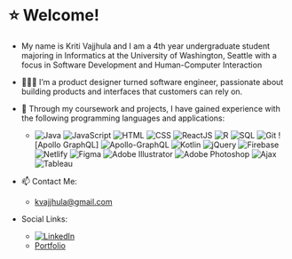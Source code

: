 # ⭐️ Welcome! 

- My name is Kriti Vajjhula and I am a 4th year undergraduate student majoring in Informatics at the University of Washington, Seattle with a focus in Software Development and Human-Computer Interaction
  
- 👩🏽‍💻 I’m a product designer turned software engineer, passionate about building products and interfaces that customers can rely on. 

- 🌱 Through my coursework and projects, I have gained experience with the following programming languages and applications: 
  - ![Java](https://img.shields.io/badge/-Java-red?style=flat&logo=java&logoColor=white) ![JavaScript](https://img.shields.io/badge/-JavaScript-yellow?style=flat&logo=javascript&logoColor=white) ![HTML](https://img.shields.io/badge/-HTML-orange?style=flat&logo=html5&logoColor=white) ![CSS](https://img.shields.io/badge/-CSS-blue?style=flat&logo=css3&logoColor=white) ![ReactJS](https://img.shields.io/badge/-ReactJS-61DAFB?style=flat&logo=react&logoColor=white) ![R](https://img.shields.io/badge/-R-blue?style=flat&logo=r&logoColor=white) ![SQL](https://img.shields.io/badge/-SQL-lightgrey?style=flat&logo=sql&logoColor=white) ![Git](https://img.shields.io/badge/-Git-black?style=flat&logo=git&logoColor=white) ![Apollo GraphQL] ![Apollo-GraphQL](https://img.shields.io/badge/-ApolloGraphQL-311C87?style=for-the-badge&logo=apollo-graphql) ![Kotlin](https://img.shields.io/badge/kotlin-%237F52FF.svg?style=for-the-badge&logo=kotlin&logoColor=white) ![jQuery](https://img.shields.io/badge/jquery-%230769AD.svg?style=for-the-badge&logo=jquery&logoColor=white) ![Firebase](https://img.shields.io/badge/firebase-%23039BE5.svg?style=for-the-badge&logo=firebase) ![Netlify](https://img.shields.io/badge/netlify-%23000000.svg?style=for-the-badge&logo=netlify&logoColor=#00C7B7) ![Figma](https://img.shields.io/badge/figma-%23F24E1E.svg?style=for-the-badge&logo=figma&logoColor=white) ![Adobe Illustrator](https://img.shields.io/badge/adobe%20illustrator-%23FF9A00.svg?style=for-the-badge&logo=adobe%20illustrator&logoColor=white) ![Adobe Photoshop](https://img.shields.io/badge/adobe%20photoshop-%2331A8FF.svg?style=for-the-badge&logo=adobe%20photoshop&logoColor=white) ![Ajax](https://img.shields.io/badge/-Ajax-purple?style=flat&logo=ajax&logoColor=white) ![Tableau](https://img.shields.io/badge/-Tableau-E97627?style=flat&logo=tableau&logoColor=white)

- 📫 Contact Me:
  - kvajjhula@gmail.com

- Social Links:
  - [![LinkedIn](https://img.shields.io/badge/-LinkedIn-0077B5?style=plastic&logo=linkedin&logoColor=white)](https://www.linkedin.com/in/priya-hariharan-2834271b7/)
  - <a href="https://priyahariharan.vercel.app">Portfolio</a>
